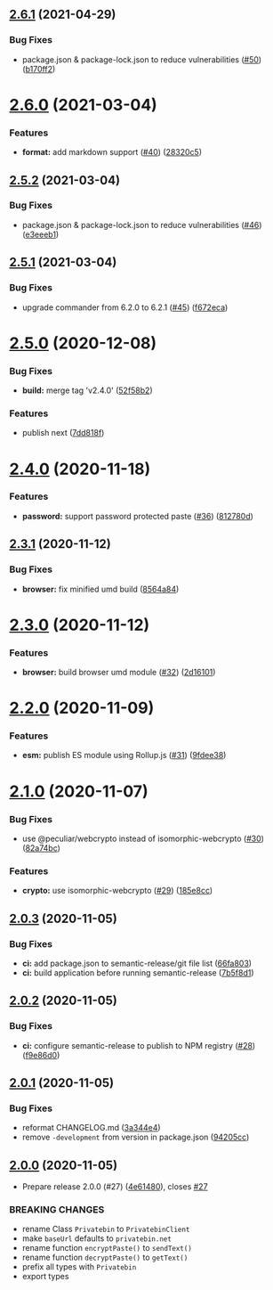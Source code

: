 ## [2.6.1](https://github.com/pixelfactoryio/privatebin-cli/compare/v2.6.0...v2.6.1) (2021-04-29)


### Bug Fixes

* package.json & package-lock.json to reduce vulnerabilities ([#50](https://github.com/pixelfactoryio/privatebin-cli/issues/50)) ([b170ff2](https://github.com/pixelfactoryio/privatebin-cli/commit/b170ff20ad5eb65fad612c13b5c1caeddda17a77))

# [2.6.0](https://github.com/pixelfactoryio/privatebin-cli/compare/v2.5.2...v2.6.0) (2021-03-04)


### Features

* **format:** add markdown support ([#40](https://github.com/pixelfactoryio/privatebin-cli/issues/40)) ([28320c5](https://github.com/pixelfactoryio/privatebin-cli/commit/28320c5b123a3d5d948831a91f0701b56b38c739))

## [2.5.2](https://github.com/pixelfactoryio/privatebin-cli/compare/v2.5.1...v2.5.2) (2021-03-04)


### Bug Fixes

* package.json & package-lock.json to reduce vulnerabilities ([#46](https://github.com/pixelfactoryio/privatebin-cli/issues/46)) ([e3eeeb1](https://github.com/pixelfactoryio/privatebin-cli/commit/e3eeeb19114d434ff478449876a0532de4e91b04))

## [2.5.1](https://github.com/pixelfactoryio/privatebin-cli/compare/v2.5.0...v2.5.1) (2021-03-04)


### Bug Fixes

* upgrade commander from 6.2.0 to 6.2.1 ([#45](https://github.com/pixelfactoryio/privatebin-cli/issues/45)) ([f672eca](https://github.com/pixelfactoryio/privatebin-cli/commit/f672eca1dc03c9e40060dea2d292eb0f8d2c8ab7))

# [2.5.0](https://github.com/pixelfactoryio/privatebin-cli/compare/v2.4.0...v2.5.0) (2020-12-08)


### Bug Fixes

* **build:** merge tag 'v2.4.0' ([52f58b2](https://github.com/pixelfactoryio/privatebin-cli/commit/52f58b255fcb467df237484ebf2a07e41dde5559))


### Features

* publish next ([7dd818f](https://github.com/pixelfactoryio/privatebin-cli/commit/7dd818f6ca024a4703bbd4550a20568d5ff9b879))

# [2.4.0](https://github.com/pixelfactoryio/privatebin-cli/compare/v2.3.1...v2.4.0) (2020-11-18)


### Features

* **password:** support password protected paste ([#36](https://github.com/pixelfactoryio/privatebin-cli/issues/36)) ([812780d](https://github.com/pixelfactoryio/privatebin-cli/commit/812780d88c2cfd5881319b812b6832728f2abefa))

## [2.3.1](https://github.com/pixelfactoryio/privatebin-cli/compare/v2.3.0...v2.3.1) (2020-11-12)


### Bug Fixes

* **browser:** fix minified umd build ([8564a84](https://github.com/pixelfactoryio/privatebin-cli/commit/8564a842e7320edbdc14a2899e11c15e6c1873ef))

# [2.3.0](https://github.com/pixelfactoryio/privatebin-cli/compare/v2.2.0...v2.3.0) (2020-11-12)


### Features

* **browser:** build browser umd module ([#32](https://github.com/pixelfactoryio/privatebin-cli/issues/32)) ([2d16101](https://github.com/pixelfactoryio/privatebin-cli/commit/2d16101f4edfe67fd7631433a8f96e883de5a58f))

# [2.2.0](https://github.com/pixelfactoryio/privatebin-cli/compare/v2.1.0...v2.2.0) (2020-11-09)


### Features

* **esm:** publish ES module using Rollup.js ([#31](https://github.com/pixelfactoryio/privatebin-cli/issues/31)) ([9fdee38](https://github.com/pixelfactoryio/privatebin-cli/commit/9fdee38665585c814d30573aa8509bd904786e9f))

# [2.1.0](https://github.com/pixelfactoryio/privatebin-cli/compare/v2.0.3...v2.1.0) (2020-11-07)


### Bug Fixes

* use @peculiar/webcrypto instead of isomorphic-webcrypto ([#30](https://github.com/pixelfactoryio/privatebin-cli/issues/30)) ([82a74bc](https://github.com/pixelfactoryio/privatebin-cli/commit/82a74bc6eba086bb9b3ec37c0cd774b7d3bc0169))


### Features

* **crypto:** use isomorphic-webcrypto ([#29](https://github.com/pixelfactoryio/privatebin-cli/issues/29)) ([185e8cc](https://github.com/pixelfactoryio/privatebin-cli/commit/185e8cc8870f88bb6b2682aa3ac953d28d328e5e))

## [2.0.3](https://github.com/pixelfactoryio/privatebin-cli/compare/v2.0.2...v2.0.3) (2020-11-05)


### Bug Fixes

* **ci:** add package.json to semantic-release/git file list ([66fa803](https://github.com/pixelfactoryio/privatebin-cli/commit/66fa803a2eb15578677d7fb4cf250a9546af708a))
* **ci:** build application before running semantic-release ([7b5f8d1](https://github.com/pixelfactoryio/privatebin-cli/commit/7b5f8d197068bc08ba2adc6c91dedeb42c3aff4a))

## [2.0.2](https://github.com/pixelfactoryio/privatebin-cli/compare/v2.0.1...v2.0.2) (2020-11-05)


### Bug Fixes

* **ci:** configure semantic-release to publish to NPM registry ([#28](https://github.com/pixelfactoryio/privatebin-cli/issues/28)) ([f9e86d0](https://github.com/pixelfactoryio/privatebin-cli/commit/f9e86d04d6f874d394c8e8692e4ec95ddab46e10))

## [2.0.1](https://github.com/pixelfactoryio/privatebin-cli/compare/v2.0.0...v2.0.1) (2020-11-05)


### Bug Fixes

* reformat CHANGELOG.md ([3a344e4](https://github.com/pixelfactoryio/privatebin-cli/commit/3a344e48f97c442bc47f49dda93c7e98772ac2e3))
* remove `-development` from version in package.json ([94205cc](https://github.com/pixelfactoryio/privatebin-cli/commit/94205cc48b7088c3f49784b6738cb55180500f88))

## [2.0.0](https://github.com/pixelfactoryio/privatebin-cli/compare/v1.0.2...v2.0.0) (2020-11-05)


* Prepare release 2.0.0 (#27) ([4e61480](https://github.com/pixelfactoryio/privatebin-cli/commit/4e61480f1f939f2a74bede3393794d1a5be33b8d)), closes [#27](https://github.com/pixelfactoryio/privatebin-cli/issues/27)


### BREAKING CHANGES

- rename Class `Privatebin` to `PrivatebinClient`
- make `baseUrl` defaults to `privatebin.net`
- rename function `encryptPaste()` to `sendText()`
- rename function `decryptPaste()` to `getText()`
- prefix all types with `Privatebin`
- export types
